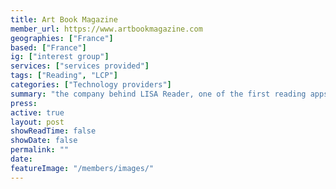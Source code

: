 ```yaml
---
title: Art Book Magazine
member_url: https://www.artbookmagazine.com
geographies: ["France"]
based: ["France"]
ig: ["interest group"] 
services: ["services provided"] 
tags: ["Reading", "LCP"]
categories: ["Technology providers"]
summary: "the company behind LISA Reader, one of the first reading apps having supported the LCP DRM."
press:
active: true
layout: post
showReadTime: false
showDate: false
permalink: ""
date: 
featureImage: "/members/images/"
---
```


